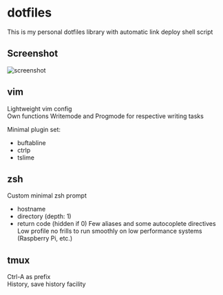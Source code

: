 # dotfiles

This is my personal dotfiles library with automatic link deploy shell script

## Screenshot
![screenshot](https://i.imgur.com/4AINDxR.png)

## vim

Lightweight vim config  
Own functions Writemode and Progmode for respective writing tasks

Minimal plugin set:
- buftabline
- ctrlp
- tslime

## zsh

Custom minimal zsh prompt  
- hostname
- directory (depth: 1)
- return code (hidden if 0)
Few aliases and some autocoplete directives  
Low profile no frills to run smoothly on low performance systems (Raspberry Pi, etc.)  

## tmux

 Ctrl-A as prefix  
 History, save history facility  

